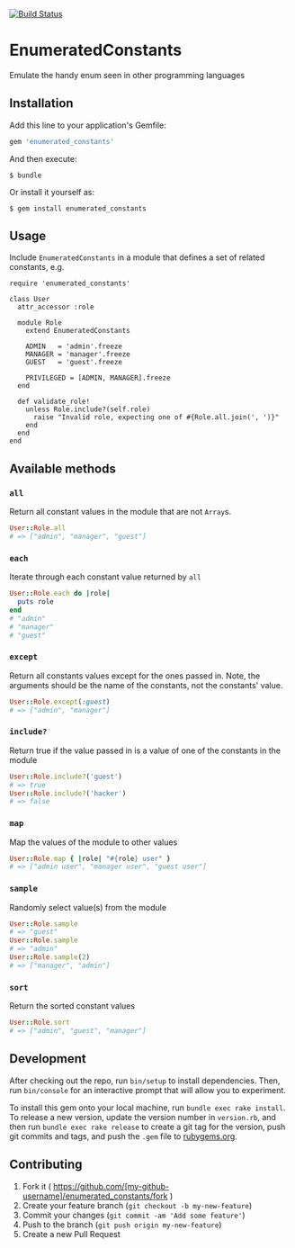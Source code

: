 [![Build Status](https://travis-ci.org/apartmentlist/enumerated_constants.svg?branch=master)](https://travis-ci.org/apartmentlist/enumerated_constants)

# EnumeratedConstants

Emulate the handy enum seen in other programming languages

## Installation

Add this line to your application's Gemfile:

```ruby
gem 'enumerated_constants'
```

And then execute:

    $ bundle

Or install it yourself as:

    $ gem install enumerated_constants

## Usage

Include `EnumeratedConstants` in a module that defines a set of related constants, e.g.

```
require 'enumerated_constants'

class User
  attr_accessor :role

  module Role
    extend EnumeratedConstants

    ADMIN   = 'admin'.freeze
    MANAGER = 'manager'.freeze
    GUEST   = 'guest'.freeze

    PRIVILEGED = [ADMIN, MANAGER].freeze
  end

  def validate_role!
    unless Role.include?(self.role)
      raise "Invalid role, expecting one of #{Role.all.join(', ')}"
    end
  end
end
```

## Available methods

### `all`
Return all constant values in the module that are not `Array`s.

```ruby
User::Role.all
# => ["admin", "manager", "guest"]
```

### `each`
Iterate through each constant value returned by `all`

```ruby
User::Role.each do |role|
  puts role
end
# "admin"
# "manager"
# "guest"
```

### `except`
Return all constants values except for the ones passed in. Note, the arguments should be
the name of the constants, not the constants' value.

```ruby
User::Role.except(:guest)
# => ["admin", "manager"]
```

### `include?`
Return true if the value passed in is a value of one of the constants in the module

```ruby
User::Role.include?('guest')
# => true
User::Role.include?('hacker')
# => false
```

### `map`
Map the values of the module to other values

```ruby
User::Role.map { |role| "#{role} user" }
# => ["admin user", "manager user", "guest user"]
```

### `sample`
Randomly select value(s) from the module

```ruby
User::Role.sample
# => "guest"
User::Role.sample
# => "admin"
User::Role.sample(2)
# => ["manager", "admin"]
```

### `sort`
Return the sorted constant values

```ruby
User::Role.sort
# => ["admin", "guest", "manager"]
```

## Development

After checking out the repo, run `bin/setup` to install dependencies. Then, run `bin/console` for an interactive prompt that will allow you to experiment.

To install this gem onto your local machine, run `bundle exec rake install`. To release a new version, update the version number in `version.rb`, and then run `bundle exec rake release` to create a git tag for the version, push git commits and tags, and push the `.gem` file to [rubygems.org](https://rubygems.org).

## Contributing

1. Fork it ( https://github.com/[my-github-username]/enumerated_constants/fork )
2. Create your feature branch (`git checkout -b my-new-feature`)
3. Commit your changes (`git commit -am 'Add some feature'`)
4. Push to the branch (`git push origin my-new-feature`)
5. Create a new Pull Request

